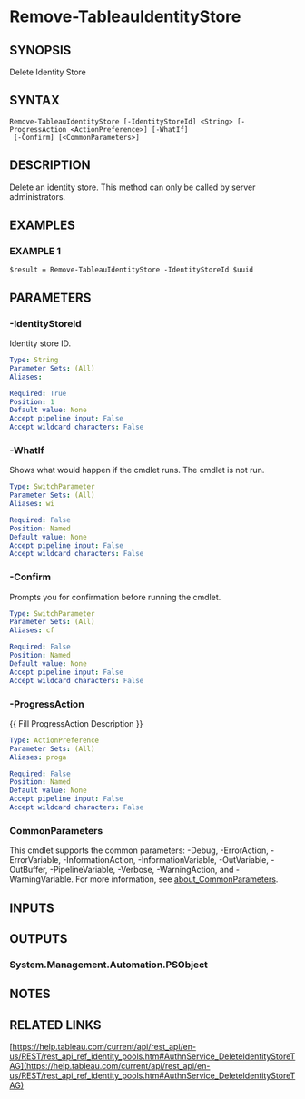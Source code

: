 # Remove-TableauIdentityStore

## SYNOPSIS
Delete Identity Store

## SYNTAX

```
Remove-TableauIdentityStore [-IdentityStoreId] <String> [-ProgressAction <ActionPreference>] [-WhatIf]
 [-Confirm] [<CommonParameters>]
```

## DESCRIPTION
Delete an identity store.
This method can only be called by server administrators.

## EXAMPLES

### EXAMPLE 1
```
$result = Remove-TableauIdentityStore -IdentityStoreId $uuid
```

## PARAMETERS

### -IdentityStoreId
Identity store ID.

```yaml
Type: String
Parameter Sets: (All)
Aliases:

Required: True
Position: 1
Default value: None
Accept pipeline input: False
Accept wildcard characters: False
```

### -WhatIf
Shows what would happen if the cmdlet runs.
The cmdlet is not run.

```yaml
Type: SwitchParameter
Parameter Sets: (All)
Aliases: wi

Required: False
Position: Named
Default value: None
Accept pipeline input: False
Accept wildcard characters: False
```

### -Confirm
Prompts you for confirmation before running the cmdlet.

```yaml
Type: SwitchParameter
Parameter Sets: (All)
Aliases: cf

Required: False
Position: Named
Default value: None
Accept pipeline input: False
Accept wildcard characters: False
```

### -ProgressAction
{{ Fill ProgressAction Description }}

```yaml
Type: ActionPreference
Parameter Sets: (All)
Aliases: proga

Required: False
Position: Named
Default value: None
Accept pipeline input: False
Accept wildcard characters: False
```

### CommonParameters
This cmdlet supports the common parameters: -Debug, -ErrorAction, -ErrorVariable, -InformationAction, -InformationVariable, -OutVariable, -OutBuffer, -PipelineVariable, -Verbose, -WarningAction, and -WarningVariable. For more information, see [about_CommonParameters](http://go.microsoft.com/fwlink/?LinkID=113216).

## INPUTS

## OUTPUTS

### System.Management.Automation.PSObject
## NOTES

## RELATED LINKS

[https://help.tableau.com/current/api/rest_api/en-us/REST/rest_api_ref_identity_pools.htm#AuthnService_DeleteIdentityStoreTAG](https://help.tableau.com/current/api/rest_api/en-us/REST/rest_api_ref_identity_pools.htm#AuthnService_DeleteIdentityStoreTAG)

